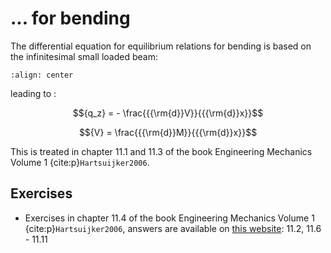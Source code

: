 # ... for bending

The differential equation for equilibrium relations for bending is based on the infinitesimal small loaded beam:

```{figure} bending_data/equilibrium.svg
:align: center
```

leading to :

$${q_z} =  - \frac{{{\rm{d}}V}}{{{\rm{d}}x}}$$

$${V} =  \frac{{{\rm{d}}M}}{{{\rm{d}}x}}$$

This is treated in chapter 11.1 and 11.3 of the book Engineering Mechanics Volume 1 {cite:p}`Hartsuijker2006`.

## Exercises
- Exercises in chapter 11.4 of the book Engineering Mechanics Volume 1 {cite:p}`Hartsuijker2006`, answers are available on [this website](https://icozct.tudelft.nl/TUD_CT/bookanswers/vol1/Chapter11/): 11.2, 11.6 - 11.11
